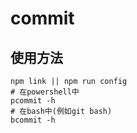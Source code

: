 # commit

## 使用方法

``` shell
npm link || npm run config
# 在powershell中
pcommit -h
# 在bash中(例如git bash)
bcommit -h
```
